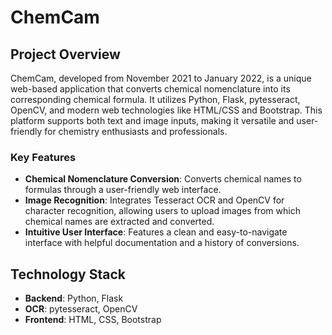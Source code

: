 # ChemCam

## Project Overview
ChemCam, developed from November 2021 to January 2022, is a unique web-based application that converts chemical nomenclature into its corresponding chemical formula. It utilizes Python, Flask, pytesseract, OpenCV, and modern web technologies like HTML/CSS and Bootstrap. This platform supports both text and image inputs, making it versatile and user-friendly for chemistry enthusiasts and professionals.

### Key Features
- **Chemical Nomenclature Conversion**: Converts chemical names to formulas through a user-friendly web interface.
- **Image Recognition**: Integrates Tesseract OCR and OpenCV for character recognition, allowing users to upload images from which chemical names are extracted and converted.
- **Intuitive User Interface**: Features a clean and easy-to-navigate interface with helpful documentation and a history of conversions.

## Technology Stack
- **Backend**: Python, Flask
- **OCR**: pytesseract, OpenCV
- **Frontend**: HTML, CSS, Bootstrap
